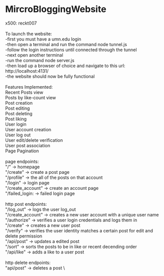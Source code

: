 # MircroBloggingWebsite
x500: reckt007\
\
To launch the website:\
    -first you must have a umn.edu login\
    -then open a terminal and run the command node tunnel.js\
    -follow the login instructions until connected through the tunnel\
    -next open another terminal\
    -run the command node server.js\
    -then load up a browser of choice and navigate to this url: http://localhost:4131/\
    -the website should now be fully functional\
\
Features Implemented: \
    Recent Posts view\
    Posts by like-count view\
    Post creation\
    Post editing\
    Post deleting\
    Post liking\
    User login\
    User account creation\
    User log out \
    User edit/delete verification\
    User post association\
    Page Pagination\
\
page endpoints:\
    "/" -> homepage\
    "/create" -> create a post page\
    "/profile" -> the all of the posts on that account\
    "/login" -> login page\
    "/create_account" -> create an account page\
    "/failed_login: -> failed login page\
\
http post endpoints:\
    "/log_out" -> logs the user log_out\
    "/create_account" -> creates a new user account with a unique user name\
    "/authorize" -> verifies a user login credentials and logs them in\
    "/create" -> creates a new user post\
    "/verify" -> verifies the user identity matches a certain post for edit and delete permission\
    "/api/post" -> updates a edited post\
    "/sort" -> sorts the posts to be in like or recent decending order\
    "/api/like" -> adds a like to a user post\
\
http delete endpoints: \
    "api/post" -> deletes a post \


